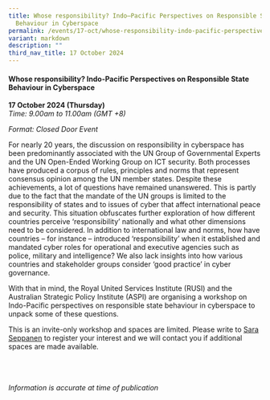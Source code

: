 ```yaml
---
title: Whose responsibility? Indo–Pacific Perspectives on Responsible State
  Behaviour in Cyberspace
permalink: /events/17-oct/whose-responsibility-indo-pacific-perspectives/
variant: markdown
description: ""
third_nav_title: 17 October 2024
---
```

#### **Whose responsibility? Indo-Pacific Perspectives on Responsible State Behaviour in Cyberspace**

**17 October 2024 (Thursday)**  
*Time: 9.00am to 11.00am (GMT +8)*

*Format: Closed Door Event*

For nearly 20 years, the discussion on responsibility in cyberspace has been predominantly associated with the UN Group of Governmental Experts and the UN Open-Ended Working Group on ICT security. Both processes have produced a corpus of rules, principles and norms that represent consensus opinion among the UN member states. Despite these achievements, a lot of questions have remained unanswered. This is partly due to the fact that the mandate of the UN groups is limited to the responsibility of states and to issues of cyber that affect international peace and security.
This situation obfuscates further exploration of how different countries perceive ‘responsibility’ nationally and what other dimensions need to be considered. In addition to international law and norms, how have countries – for instance – introduced ‘responsibility’ when it established and mandated cyber roles for operational and executive agencies such as police, military and intelligence? We also lack insights into how various countries and stakeholder groups consider ‘good practice’ in cyber governance.

With that in mind, the Royal United Services Institute (RUSI) and the Australian Strategic Policy Institute (ASPI) are organising a workshop on Indo-Pacific perspectives on responsible state behaviour in cyberspace to unpack some of these questions. 

This is an invite-only workshop and spaces are limited. Please write to [Sara Seppanen](mailto:SaraS@rusi.org) to register your interest and we will contact you if additional spaces are made available.

<br><br><br>
*Information is accurate at time of publication*